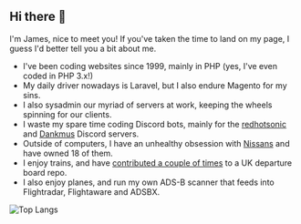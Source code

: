 ## Hi there 👋

I'm James, nice to meet you! If you've taken the time to land on my page, I guess I'd better tell you a bit about me.

- I've been coding websites since 1999, mainly in PHP (yes, I've even coded in PHP 3.x!)
- My daily driver nowadays is Laravel, but I also endure Magento for my sins.
- I also sysadmin our myriad of servers at work, keeping the wheels spinning for our clients.
- I waste my spare time coding Discord bots, mainly for the [redhotsonic](https://redhotsonic.com) and [Dankmus](https://dankm.us) Discord servers.
- Outside of computers, I have an unhealthy obsession with [Nissans](https://www.calamityjames.co.uk/my-cars/tag/nissan) and have owned 18 of them.
- I enjoy trains, and have [contributed a couple of times](https://github.com/chrisys/train-departure-display) to a UK departure board repo.
- I also enjoy planes, and run my own ADS-B scanner that feeds into Flightradar, Flightaware and ADSBX.

![Top Langs](https://github-readme-stats-amber-five-62.vercel.app/api/top-langs/?username=CalamityJames&layout=compact)

